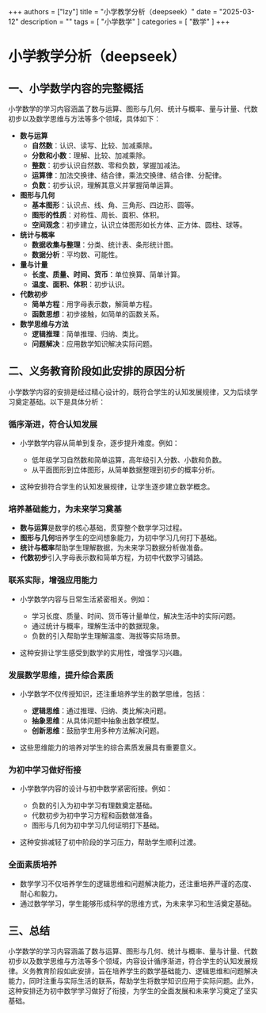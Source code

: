 +++
authors = ["lzy"]
title = "小学教学分析（deepseek）"
date = "2025-03-12"
description = ""
tags = [
    "小学数学"
]
categories = [
    "数学"
]
+++

# 小学教学分析（deepseek）

## 一、小学数学内容的完整概括

小学数学的学习内容涵盖了数与运算、图形与几何、统计与概率、量与计量、代数初步以及数学思维与方法等多个领域，具体如下：

- **数与运算**
  - **自然数**：认识、读写、比较、加减乘除。
  - **分数和小数**：理解、比较、加减乘除。
  - **整数**：初步认识自然数、零和负数，掌握加减法。
  - **运算律**：加法交换律、结合律，乘法交换律、结合律、分配律。
  - **负数**：初步认识，理解其意义并掌握简单运算。
- **图形与几何**
  - **基本图形**：认识点、线、角、三角形、四边形、圆等。
  - **图形的性质**：对称性、周长、面积、体积。
  - **空间观念**：初步建立，认识立体图形如长方体、正方体、圆柱、球等。
- **统计与概率**
  - **数据收集与整理**：分类、统计表、条形统计图。
  - **数据分析**：平均数、可能性。
- **量与计量**
  - **长度、质量、时间、货币**：单位换算、简单计算。
  - **温度、面积、体积**：初步认识。
- **代数初步**
  - **简单方程**：用字母表示数，解简单方程。
  - **函数思想**：初步接触，如简单的函数关系。
- **数学思维与方法**
  - **逻辑推理**：简单推理、归纳、类比。
  - **问题解决**：应用数学知识解决实际问题。

## 二、义务教育阶段如此安排的原因分析

小学数学内容的安排是经过精心设计的，既符合学生的认知发展规律，又为后续学习奠定基础。以下是具体分析：

### **循序渐进，符合认知发展**

- 小学数学内容从简单到复杂，逐步提升难度。例如：

  - 低年级学习自然数和简单运算，高年级引入分数、小数和负数。
  - 从平面图形到立体图形，从简单数据整理到初步的概率分析。
- 这种安排符合学生的认知发展规律，让学生逐步建立数学概念。

### **培养基础能力，为未来学习奠基**

- **数与运算**是数学的核心基础，贯穿整个数学学习过程。
- **图形与几何**培养学生的空间想象能力，为初中学习几何打下基础。
- **统计与概率**帮助学生理解数据，为未来学习数据分析做准备。
- **代数初步**引入字母表示数和简单方程，为初中代数学习铺路。

### **联系实际，增强应用能力**

- 小学数学内容与日常生活紧密相关。例如：

  - 学习长度、质量、时间、货币等计量单位，解决生活中的实际问题。
  - 通过统计与概率，理解生活中的数据现象。
  - 负数的引入帮助学生理解温度、海拔等实际场景。
- 这种安排让学生感受到数学的实用性，增强学习兴趣。

### **发展数学思维，提升综合素质**

- 小学数学不仅传授知识，还注重培养学生的数学思维，包括：

  - **逻辑思维**：通过推理、归纳、类比解决问题。
  - **抽象思维**：从具体问题中抽象出数学模型。
  - **创新思维**：鼓励学生用多种方法解决问题。
- 这些思维能力的培养对学生的综合素质发展具有重要意义。

### **为初中学习做好衔接**

- 小学数学内容的设计与初中数学紧密衔接。例如：

  - 负数的引入为初中学习有理数奠定基础。
  - 代数初步为初中学习方程和函数做准备。
  - 图形与几何为初中学习几何证明打下基础。
- 这种安排减轻了初中阶段的学习压力，帮助学生顺利过渡。

### **全面素质培养**

- 数学学习不仅培养学生的逻辑思维和问题解决能力，还注重培养严谨的态度、耐心和毅力。
- 通过数学学习，学生能够形成科学的思维方式，为未来学习和生活奠定基础。


## 三、总结

小学数学的学习内容涵盖了数与运算、图形与几何、统计与概率、量与计量、代数初步以及数学思维与方法等多个领域，内容设计循序渐进，符合学生的认知发展规律。义务教育阶段如此安排，旨在培养学生的数学基础能力、逻辑思维和问题解决能力，同时注重与实际生活的联系，帮助学生将数学知识应用于实际问题。此外，这种安排还为初中数学学习做好了衔接，为学生的全面发展和未来学习奠定了坚实基础。
